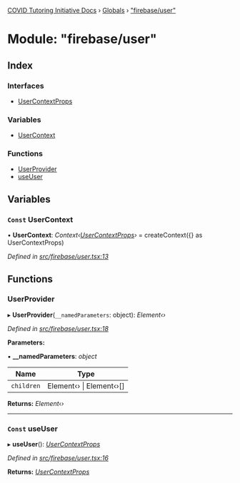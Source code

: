 [COVID Tutoring Initiative Docs](../README.md) › [Globals](../globals.md) › ["firebase/user"](_firebase_user_.md)

# Module: "firebase/user"

## Index

### Interfaces

- [UserContextProps](../interfaces/_firebase_user_.usercontextprops.md)

### Variables

- [UserContext](_firebase_user_.md#const-usercontext)

### Functions

- [UserProvider](_firebase_user_.md#userprovider)
- [useUser](_firebase_user_.md#const-useuser)

## Variables

### `Const` UserContext

• **UserContext**: _Context‹[UserContextProps](../interfaces/_firebase_user_.usercontextprops.md)›_ = createContext({} as UserContextProps)

_Defined in [src/firebase/user.tsx:13](https://github.com/tutorbookapp/covid-tutoring/blob/7978780/src/firebase/user.tsx#L13)_

## Functions

### UserProvider

▸ **UserProvider**(`__namedParameters`: object): _Element‹›_

_Defined in [src/firebase/user.tsx:18](https://github.com/tutorbookapp/covid-tutoring/blob/7978780/src/firebase/user.tsx#L18)_

**Parameters:**

▪ **\_\_namedParameters**: _object_

| Name       | Type                         |
| ---------- | ---------------------------- |
| `children` | Element‹› &#124; Element‹›[] |

**Returns:** _Element‹›_

---

### `Const` useUser

▸ **useUser**(): _[UserContextProps](../interfaces/_firebase_user_.usercontextprops.md)_

_Defined in [src/firebase/user.tsx:16](https://github.com/tutorbookapp/covid-tutoring/blob/7978780/src/firebase/user.tsx#L16)_

**Returns:** _[UserContextProps](../interfaces/_firebase_user_.usercontextprops.md)_
